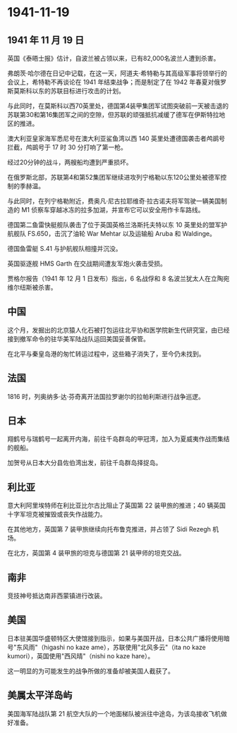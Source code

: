 # 1941-11-19

## 1941 年 11 月 19 日

英国《泰晤士报》估计，自波兰被占领以来，已有82,000名波兰人遭到杀害。

弗朗茨·哈尔德在日记中记载，在这一天，阿道夫·希特勒与其高级军事将领举行的会议上，希特勒不再谈论在
1941 年结束战争；而是制定了在 1942
年春夏对俄罗斯莫斯科以东的苏联目标进行攻击的计划。

与此同时，在莫斯科以西70英里处，德国第4装甲集团军试图突破前一天被击退的苏联第30和第16集团军之间的空隙，但苏联的顽强抵抗减缓了德军在伊斯特拉地区的推进。

澳大利亚皇家海军悉尼号在澳大利亚鲨鱼湾以西 140
英里处遭德国袭击者鸬鹚号拦截，鸬鹚号于 17 时 30 分打响了第一枪。

经过20分钟的战斗，两艘船均遭到严重损坏。

在俄罗斯北部，苏联第4和第52集团军继续进攻列宁格勒以东120公里处被德军控制的季赫温。

与此同时，在列宁格勒附近，费奥凡·尼古拉耶维奇·拉古诺夫将军驾驶一辆美国制造的
M1 侦察车穿越冰冻的拉多加湖，并宣布它可以安全用作卡车路线。

德国第二鱼雷快艇舰队袭击了位于英国英格兰洛斯托夫特以东 10
英里处的盟军护航舰队 FS.650，击沉了油轮 War Mehtar 以及运输船 Aruba 和
Waldinge。

德国鱼雷艇 S.41 与护航舰队相撞并沉没。

英国驱逐舰 HMS Garth 在交战期间遭友军炮火袭击受损。

贾格尔报告（1941 年 12 月 1 日发布）指出，6 名战俘和 8
名波兰犹太人在立陶宛维尔纽斯被杀害。

## 中国

这个月，发掘出的北京猿人化石被打包运往北平协和医学院新生代研究室，由已经接到撤军命令的驻华美军陆战队运回美国妥善保管。

在北平与秦皇岛港的匆忙转运过程中，这些箱子消失了，至今仍未找到。

## 法国

1816 时，列奥纳多·达·芬奇离开法国拉罗谢尔的拉帕利斯进行战争巡逻。

## 日本

翔鹤号与瑞鹤号一起离开内海，前往千岛群岛的甲冠湾，加入为夏威夷作战而集结的舰船。

加贺号从日本大分县佐伯湾出发，前往千岛群岛择捉岛。

## 利比亚

意大利阿里埃特师在利比亚比尔古比阻止了英国第 22 装甲旅的推进；40
辆英国十字军坦克被摧毁或丧失作战能力。

在其他地方，英国第 7 装甲旅继续向托布鲁克推进，并占领了 Sidi Rezegh
机场。

在北方，英国第 4 装甲旅的坦克与德国第 21 装甲师的坦克交战。

## 南非

竞技神号抵达南非西蒙镇进行改装。

## 美国

日本驻美国华盛顿特区大使馆接到指示，如果与美国开战，日本公共广播将使用暗号"东风雨"（higashi
no kaze ame），苏联使用"北风多云"（ita no kaze
kumori），英国使用"西风晴"（nishi no kaze hare）。

这一明显的为可能发生的战争所做的准备却被美国人截获了。

## 美属太平洋岛屿

美国海军陆战队第 21
航空大队的一个地面梯队被派往中途岛，为该岛接收飞机做好准备。

